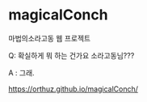 # magicalConch
마법의소라고동 웹 프로젝트

Q: 확실하게 뭐 하는 건가요 소라고동님???

A : 그래.

https://orthuz.github.io/magicalConch/
